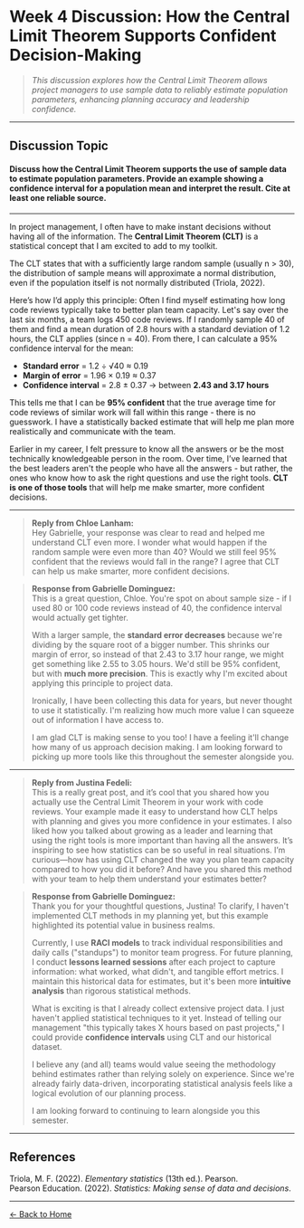 # Week 4 Discussion: How the Central Limit Theorem Supports Confident Decision-Making

> *This discussion explores how the Central Limit Theorem allows project managers to use sample data to reliably estimate population parameters, enhancing planning accuracy and leadership confidence.*

---

## **Discussion Topic**

#### Discuss how the Central Limit Theorem supports the use of sample data to estimate population parameters. Provide an example showing a confidence interval for a population mean and interpret the result. Cite at least one reliable source.

---

In project management, I often have to make instant decisions without having all of the information. The **Central Limit Theorem (CLT)** is a statistical concept that I am excited to add to my toolkit.

The CLT states that with a sufficiently large random sample (usually n > 30), the distribution of sample means will approximate a normal distribution, even if the population itself is not normally distributed (Triola, 2022).

Here’s how I’d apply this principle: Often I find myself estimating how long code reviews typically take to better plan team capacity. Let's say over the last six months, a team logs 450 code reviews. If I randomly sample 40 of them and find a mean duration of 2.8 hours with a standard deviation of 1.2 hours, the CLT applies (since n = 40). From there, I can calculate a 95% confidence interval for the mean:

- **Standard error** = 1.2 ÷ √40 ≈ 0.19  
- **Margin of error** = 1.96 × 0.19 ≈ 0.37  
- **Confidence interval** = 2.8 ± 0.37 → between **2.43 and 3.17 hours**

This tells me that I can be **95% confident** that the true average time for code reviews of similar work will fall within this range - there is no guesswork. I have a statistically backed estimate that will help me plan more realistically and communicate with the team.

Earlier in my career, I felt pressure to know all the answers or be the most technically knowledgeable person in the room. Over time, I’ve learned that the best leaders aren't the people who have all the answers - but rather, the ones who know how to ask the right questions and use the right tools. **CLT is one of those tools** that will help me make smarter, more confident decisions.

---

> **Reply from Chloe Lanham:**  
> Hey Gabrielle, your response was clear to read and helped me understand CLT even more. I wonder what would happen if the random sample were even more than 40? Would we still feel 95% confident that the reviews would fall in the range? I agree that CLT can help us make smarter, more confident decisions.

> **Response from Gabrielle Dominguez:**  
> This is a great question, Chloe. You're spot on about sample size - if I used 80 or 100 code reviews instead of 40, the confidence interval would actually get tighter.  
>  
> With a larger sample, the **standard error decreases** because we're dividing by the square root of a bigger number. This shrinks our margin of error, so instead of that 2.43 to 3.17 hour range, we might get something like 2.55 to 3.05 hours. We'd still be 95% confident, but with **much more precision**. This is exactly why I'm excited about applying this principle to project data.  
>  
> Ironically, I have been collecting this data for years, but never thought to use it statistically. I'm realizing how much more value I can squeeze out of information I have access to.  
>  
> I am glad CLT is making sense to you too! I have a feeling it'll change how many of us approach decision making. I am looking forward to picking up more tools like this throughout the semester alongside you.

---

> **Reply from Justina Fedeli:**  
> This is a really great post, and it’s cool that you shared how you actually use the Central Limit Theorem in your work with code reviews. Your example made it easy to understand how CLT helps with planning and gives you more confidence in your estimates. I also liked how you talked about growing as a leader and learning that using the right tools is more important than having all the answers. It’s inspiring to see how statistics can be so useful in real situations. I’m curious—how has using CLT changed the way you plan team capacity compared to how you did it before? And have you shared this method with your team to help them understand your estimates better?

> **Response from Gabrielle Dominguez:**  
> Thank you for your thoughtful questions, Justina! To clarify, I haven't implemented CLT methods in my planning yet, but this example highlighted its potential value in business realms.  
>  
> Currently, I use **RACI models** to track individual responsibilities and daily calls ("standups") to monitor team progress. For future planning, I conduct **lessons learned sessions** after each project to capture information: what worked, what didn't, and tangible effort metrics. I maintain this historical data for estimates, but it's been more **intuitive analysis** than rigorous statistical methods.  
>  
> What is exciting is that I already collect extensive project data. I just haven't applied statistical techniques to it yet. Instead of telling our management "this typically takes X hours based on past projects," I could provide **confidence intervals** using CLT and our historical dataset.  
>  
> I believe any (and all) teams would value seeing the methodology behind estimates rather than relying solely on experience. Since we're already fairly data-driven, incorporating statistical analysis feels like a logical evolution of our planning process.  
>  
> I am looking forward to continuing to learn alongside you this semester.

---

## References

Triola, M. F. (2022). *Elementary statistics* (13th ed.). Pearson.  
Pearson Education. (2022). *Statistics: Making sense of data and decisions*.

---

[← Back to Home](https://gabrielledominguez.github.io/Statics-Applied-Bridging-Data-Decision-Making-in-Project-Management/)

